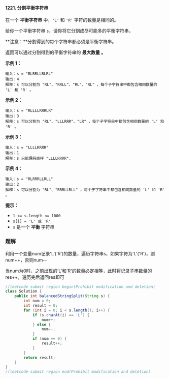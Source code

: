 #### 1221. 分割平衡字符串

在一个 **平衡字符串** 中，`'L'` 和 `'R'` 字符的数量是相同的。

给你一个平衡字符串 `s`，请你将它分割成尽可能多的平衡字符串。

**注意：**分割得到的每个字符串都必须是平衡字符串。

返回可以通过分割得到的平衡字符串的 **最大数量** **。**

**示例 1：**

```shell
输入：s = "RLRRLLRLRL"
输出：4
解释：s 可以分割为 "RL"、"RRLL"、"RL"、"RL" ，每个子字符串中都包含相同数量的 'L' 和 'R' 。
```

**示例 2：**

```shell
输入：s = "RLLLLRRRLR"
输出：3
解释：s 可以分割为 "RL"、"LLLRRR"、"LR" ，每个子字符串中都包含相同数量的 'L' 和 'R' 。
```

**示例 3：**

```shell
输入：s = "LLLLRRRR"
输出：1
解释：s 只能保持原样 "LLLLRRRR".
```

**示例 4：**

```shell
输入：s = "RLRRRLLRLL"
输出：2
解释：s 可以分割为 "RL"、"RRRLLRLL" ，每个子字符串中都包含相同数量的 'L' 和 'R' 。
```

**提示：**

- `1 <= s.length <= 1000`
- `s[i] = 'L' 或 'R'`
- `s` 是一个 **平衡** 字符串

### 题解

利用一个变量num记录'L'('R')的数量，遍历字符串s，如果字符为'L'('R')，则num++，否则num--

当num为0时，之前出现的'L'和'R'的数量必定相等，此时将记录子串数量的res++，遍历完后返回res即可

```java
//leetcode submit region begin(Prohibit modification and deletion)
class Solution {
    public int balancedStringSplit(String s) {
        int num = 0;
        int result = 0;
        for (int i = 0; i < s.length(); i++) {
            if (s.charAt(i) == 'L') {
                num++;
            } else {
                num--;
            }
            if (num == 0) {
                result++;
            }
        }
        return result;
    }
}
//leetcode submit region end(Prohibit modification and deletion)

```

